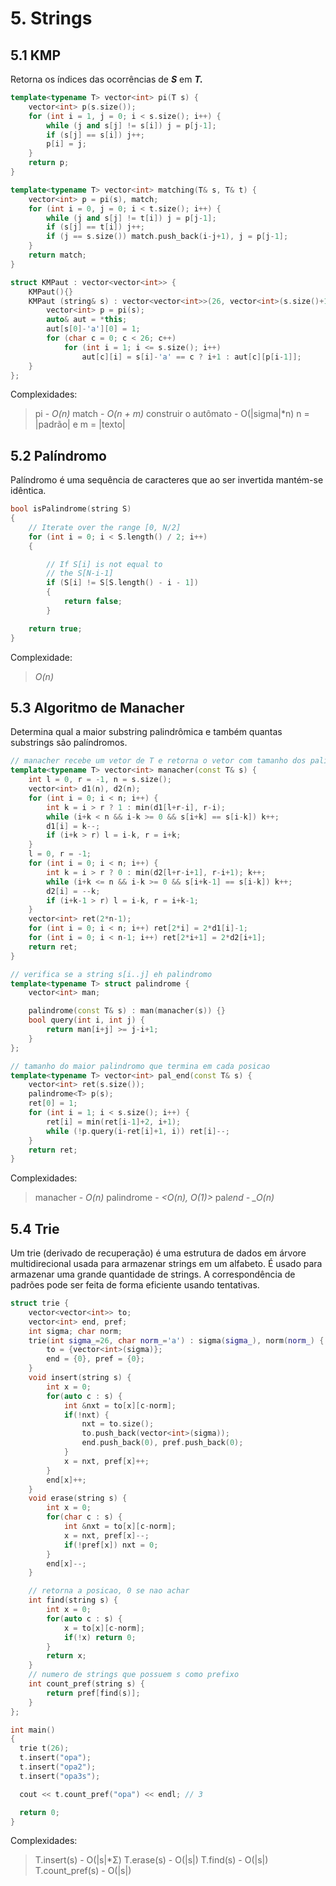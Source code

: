 # 5. Strings

## 5.1 KMP

Retorna os índices das ocorrências de **_S_** em **_T._**

```cpp
template<typename T> vector<int> pi(T s) {
	vector<int> p(s.size());
	for (int i = 1, j = 0; i < s.size(); i++) {
		while (j and s[j] != s[i]) j = p[j-1];
		if (s[j] == s[i]) j++;
		p[i] = j;
	}
	return p;
}

template<typename T> vector<int> matching(T& s, T& t) {
	vector<int> p = pi(s), match;
	for (int i = 0, j = 0; i < t.size(); i++) {
		while (j and s[j] != t[i]) j = p[j-1];
		if (s[j] == t[i]) j++;
		if (j == s.size()) match.push_back(i-j+1), j = p[j-1];
	}
	return match;
}

struct KMPaut : vector<vector<int>> {
	KMPaut(){}
	KMPaut (string& s) : vector<vector<int>>(26, vector<int>(s.size()+1)) {
		vector<int> p = pi(s);
		auto& aut = *this;
		aut[s[0]-'a'][0] = 1;
		for (char c = 0; c < 26; c++)
			for (int i = 1; i <= s.size(); i++)
				aut[c][i] = s[i]-'a' == c ? i+1 : aut[c][p[i-1]];
	}
};
```

Complexidades:

> pi - _O(n)_
> match - _O(n + m)_
> construir o autômato - O(|sigma|\*n)
> n = |padrão| e m = |texto|

## 5.2 Palíndromo

Palíndromo é uma sequência de caracteres que ao ser invertida mantém-se idêntica.

```cpp
bool isPalindrome(string S)
{
    // Iterate over the range [0, N/2]
    for (int i = 0; i < S.length() / 2; i++)
    {

        // If S[i] is not equal to
        // the S[N-i-1]
        if (S[i] != S[S.length() - i - 1])
        {
            return false;
        }

    return true;
}
```

Complexidade:

> _O(n)_

## 5.3 Algoritmo de Manacher

Determina qual a maior substring palindrômica e também quantas substrings são palíndromos.

```cpp
// manacher recebe um vetor de T e retorna o vetor com tamanho dos palindromos
template<typename T> vector<int> manacher(const T& s) {
	int l = 0, r = -1, n = s.size();
	vector<int> d1(n), d2(n);
	for (int i = 0; i < n; i++) {
		int k = i > r ? 1 : min(d1[l+r-i], r-i);
		while (i+k < n && i-k >= 0 && s[i+k] == s[i-k]) k++;
		d1[i] = k--;
		if (i+k > r) l = i-k, r = i+k;
	}
	l = 0, r = -1;
	for (int i = 0; i < n; i++) {
		int k = i > r ? 0 : min(d2[l+r-i+1], r-i+1); k++;
		while (i+k <= n && i-k >= 0 && s[i+k-1] == s[i-k]) k++;
		d2[i] = --k;
		if (i+k-1 > r) l = i-k, r = i+k-1;
	}
	vector<int> ret(2*n-1);
	for (int i = 0; i < n; i++) ret[2*i] = 2*d1[i]-1;
	for (int i = 0; i < n-1; i++) ret[2*i+1] = 2*d2[i+1];
	return ret;
}

// verifica se a string s[i..j] eh palindromo
template<typename T> struct palindrome {
	vector<int> man;

	palindrome(const T& s) : man(manacher(s)) {}
	bool query(int i, int j) {
		return man[i+j] >= j-i+1;
	}
};

// tamanho do maior palindromo que termina em cada posicao
template<typename T> vector<int> pal_end(const T& s) {
	vector<int> ret(s.size());
	palindrome<T> p(s);
	ret[0] = 1;
	for (int i = 1; i < s.size(); i++) {
		ret[i] = min(ret[i-1]+2, i+1);
		while (!p.query(i-ret[i]+1, i)) ret[i]--;
	}
	return ret;
}
```

Complexidades:

> manacher - _O(n)_
> palindrome - _<O(n), O(1)>_
> pal*end - \_O(n)*

## 5.4 Trie

Um trie (derivado de recuperação) é uma estrutura de dados em árvore multidirecional usada para armazenar strings em um alfabeto. É usado para armazenar uma grande quantidade de strings. A correspondência de padrões pode ser feita de forma eficiente usando tentativas.

```cpp
struct trie {
	vector<vector<int>> to;
	vector<int> end, pref;
	int sigma; char norm;
	trie(int sigma_=26, char norm_='a') : sigma(sigma_), norm(norm_) {
		to = {vector<int>(sigma)};
		end = {0}, pref = {0};
	}
	void insert(string s) {
		int x = 0;
		for(auto c : s) {
			int &nxt = to[x][c-norm];
			if(!nxt) {
				nxt = to.size();
				to.push_back(vector<int>(sigma));
				end.push_back(0), pref.push_back(0);
			}
			x = nxt, pref[x]++;
		}
		end[x]++;
	}
	void erase(string s) {
		int x = 0;
		for(char c : s) {
			int &nxt = to[x][c-norm];
			x = nxt, pref[x]--;
			if(!pref[x]) nxt = 0;
		}
		end[x]--;
	}

	// retorna a posicao, 0 se nao achar
	int find(string s) {
		int x = 0;
		for(auto c : s) {
			x = to[x][c-norm];
			if(!x) return 0;
		}
		return x;
	}
	// numero de strings que possuem s como prefixo
	int count_pref(string s) {
		return pref[find(s)];
	}
};

int main()
{
  trie t(26);
  t.insert("opa");
  t.insert("opa2");
  t.insert("opa3s");

  cout << t.count_pref("opa") << endl; // 3

  return 0;
}
```

Complexidades:

> T.insert(s) - O(|s|\*Σ)
> T.erase(s) - O(|s|)
> T.find(s) - O(|s|)
> T.count_pref(s) - O(|s|)

<div style="page-break-after: always; visibility: hidden">
\pagebreak
</div>
